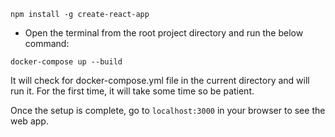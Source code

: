 
```
npm install -g create-react-app
```

* Open the terminal from the root project directory and run the below command:

```
docker-compose up --build
```

It will check for docker-compose.yml file in the current directory and will run it. For the first time, it will take some time so be patient.


Once the setup is complete, go to `localhost:3000` in your browser to see the web app.